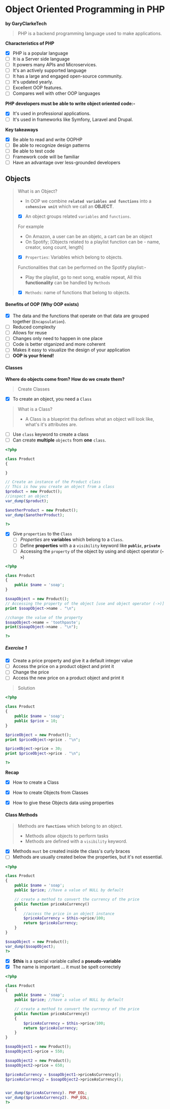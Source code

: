 # Object Oriented Programming in PHP
**by GaryClarkeTech**

> PHP is a backend programming language used to make applications.

**Characteristics of PHP**
- [x] PHP is a popular language
- [ ] It is a Server side language
- [ ] It powers many APIs and Microservices.
- [ ] It's an actively supported language
- [ ] It has a large and engaged open-source community.
- [ ] It's updated yearly.
- [ ] Excellent OOP features.
- [ ] Compares well with other OOP languages

**PHP developers must be able to write object oriented code:-**
- [x] It's used in professional applications.
- [ ] It's used in frameworks like Symfony, Laravel and Drupal.

**Key takeaways**
- [x] Be able to read and write OOPHP
- [ ] Be able to recognize design patterns
- [ ] Be able to test code
- [ ] Framework code will be familiar
- [ ] Have an advantage over less-grounded developers

## Objects
> What is an Object?
>
> - In OOP we combine **`related variables and functions`** into a **`cohensive unit`** which we call an **OBJECT**.
> - [x] An object groups related `variables` and `functions`.
> 
> For example
> - On Amazon, a user can be an objetc, a cart can be an object
> - On Spotify; [Objects related to a playlist function can be - name, creator, song count, length]
>
> - [x] `Properties`: Variables which belong to objects.
> 
> Functionalities that can be performed on the Spotify playlist:-
> - Play the playlist, go to next song, enable repeat,
> All this **functionality** can be handled by `Methods`
> 
> - [x] `Methods`: name of functions that belong to objects.

#### Benefits of OOP (Why OOP exists)
- [x] The data and the functions that operate on that data are grouped together (`Encapsulation`).
- [ ] Reduced complexity 
- [ ] Allows for  reuse
- [ ] Changes only need to happen in one place
- [ ] Code is better otganized and more coherent
- [ ] Makes it easy to visualize the design of your application
- [ ] **OOP is your friend!**

#### Classes
**Where do objects come from? How do we create them?**
> Create Classes
- [x] To create an object, you need a `Class`
> What is a Class?
> - A Class is a blueprint tha defines what an object will look like, what's it's attributes are.
- [ ] Use `class` keyword to create a class
- [ ] Can create **multiple** `objects` from **one** `class`.

```php
<?php 

class Product 
{

}

// Create an instance of the Product class
// This is how you create an object from a class
$product = new Product();
//inspect an object 
var_dump($product);

$anotherProduct = new Product();
var_dump($anotherProduct);

?>
```

- [x] Give `properties` to the `Class`
  - [ ] *Properties* are **variables** which belong to a `Class`.
  - [ ] Define **properties** with a a `visibility` keyword like **`public`**, **`private`**
  - [ ] Accessing the `property` of the object by using and object operator (**`->`**)

```php
<?php 

class Product 
{
    public $name = 'soap';
}

$soapObject = new Product();
// Accessing the property of the object [use and object operator (->)]
print $soapObject->name . "\n"; 

//change the value of the property
$soapObject->name = 'toothpaste';
print($soapObject->name . "\n");

?>
```

##### Exercise 1
- [x] Create a price property and give it a default integer value
- [ ] Access the price on a product object and print it
- [ ] Change the price
- [ ] Access the new price on a product object and print it
> Solution 
```php
<?php 

class Product 
{
    public $name = 'soap';
    public $price = 10;
}

$priceObject = new Product();
print $priceObject->price . "\n";

$priceObject->price = 30;
print $priceObject->price . "\n";

?>
```
**Recap**
- [x] How to create a Class
- [x] How to create Objects from Classes
- [x] How to give these Objects data using properties


#### Class Methods
> Methods are **`functions`** which belong to an object.
> - Methods allow objects to perform tasks
> - Methods are defined with a `visibility` keyword.
- [x] Methods `must` be created inside the class's curly braces
- [ ] Methods are usually created below the properties, but it's not essential.

```php
<?php 

class Product 
{
    public $name = 'soap';
    public $price; //have a value of NULL by default

    // create a method to convert the currency of the price
    public function priceAsCurrency()
    {
        //access the price in an object instance
        $priceAsCurrency = $this->price/100;
        return $priceAsCurrency;
    }
}

$soapObject = new Product();
var_dump($soapObject);
?>
```
- [x] **$this** is a special variable called a **pseudo-variable**
- [x] The name is important ... it must be spelt correctely

```php
<?php 

class Product 
{
    public $name = 'soap';
    public $price; //have a value of NULL by default

    // create a method to convert the currency of the price
    public function priceAsCurrency()
    {
        $priceAsCurrency = $this->price/100;
        return $priceAsCurrency;
    }
}

$soapObject1 = new Product();
$soapObject1->price = 550;

$soapObject2 = new Product();
$soapObject2->price = 650;

$priceAsCurrency = $soapObject1->priceAsCurrency();
$priceAsCurrency2 = $soapObject2->priceAsCurrency();


var_dump($priceAsCurrency). PHP_EOL;
var_dump($priceAsCurrency2). PHP_EOL;
?>
```

